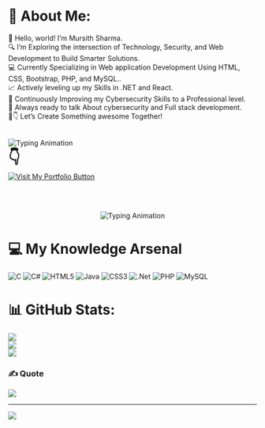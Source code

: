 # 💫 About Me:
👋 Hello, world! I’m Mursith Sharma.<br>🔍 I’m Exploring the intersection of Technology, Security, and Web Development to Build Smarter Solutions.<br>💻 Currently Specializing in Web application Development Using HTML, CSS, Bootstrap, PHP, and MySQL..<br>📈 Actively leveling up my Skills in .NET and React.<br>🎯 Continuously Improving my Cybersecurity Skills to a Professional level.<br>🧠 Always ready to talk About cybersecurity and Full stack development.<br>🚀👇 Let’s Create Something awesome Together!<br><br>

<link href="https://fonts.googleapis.com/css2?family=Fira+Code&display=swap" rel="stylesheet">




<p align="center">
<p align="left" style="margin: 0;">
  <img src="https://readme-typing-svg.demolab.com?font=Fira+Code&size=24&duration=8000&pause=2000&color=00FF00&width=900&lines=Visit+My+Portfolio+👇" alt="Typing Animation" />
</p>
<p align="left" style="font-size: 30px; font-weight: bold; margin: 0;">👇</p>


  <a href="https://mursith-sharma.github.io/My-Portfolio/" target="_blank">
    <img src="https://img.shields.io/badge/GitHub-Visit_My_Portfolio-181717?style=for-the-badge&logo=github&logoColor=white" alt="Visit My Portfolio Button">
  </a>
</p>

<br>
<br>

<p align="center">
  <img src="https://readme-typing-svg.demolab.com?font=Fira+Code&size=22&duration=4000&pause=1000&color=00FF00&center=true&vCenter=true&width=800&lines=Hey+Im+Mursith+Sharma+%F0%9F%91%8B;Cybersecurity+is+my+Battlefield+-+I+Never+lose+%F0%9F%91%A8%E2%80%8D%F0%9F%92%BB;Powering+Complete+Solutions+-+That+is+My+Full+Stack+Way+%F0%9F%92%BB;Move+in+Silence...+Checkmate+%F0%9F%92%80" alt="Typing Animation" />
</p>


# 💻 My Knowledge Arsenal
![C](https://img.shields.io/badge/c-%2300599C.svg?style=for-the-badge&logo=c&logoColor=white) ![C#](https://img.shields.io/badge/c%23-%23239120.svg?style=for-the-badge&logo=csharp&logoColor=white) ![HTML5](https://img.shields.io/badge/html5-%23E34F26.svg?style=for-the-badge&logo=html5&logoColor=white) ![Java](https://img.shields.io/badge/java-%23ED8B00.svg?style=for-the-badge&logo=openjdk&logoColor=white) ![CSS3](https://img.shields.io/badge/css3-%231572B6.svg?style=for-the-badge&logo=css3&logoColor=white) ![.Net](https://img.shields.io/badge/.NET-5C2D91?style=for-the-badge&logo=.net&logoColor=white) ![PHP](https://img.shields.io/badge/php-%23777BB4.svg?style=for-the-badge&logo=php&logoColor=white) ![MySQL](https://img.shields.io/badge/mysql-4479A1.svg?style=for-the-badge&logo=mysql&logoColor=white)
# 📊 GitHub Stats:
![](https://github-readme-stats.vercel.app/api?username=Mursith-Sharma&theme=neon&hide_border=false&include_all_commits=true&count_private=true)<br/>
![](https://nirzak-streak-stats.vercel.app/?user=Mursith-Sharma&theme=neon&hide_border=false)<br/>
![](https://github-readme-stats.vercel.app/api/top-langs/?username=Mursith-Sharma&theme=neon&hide_border=false&include_all_commits=true&count_private=true&layout=compact)

### ✍️ Quote
![](https://quotes-github-readme.vercel.app/api?type=horizontal&theme=radical)

---
[![](https://visitcount.itsvg.in/api?id=Mursith-Sharma&icon=1&color=4)](https://visitcount.itsvg.in)

<!-- Proudly created with GPRM ( https://gprm.itsvg.in ) -->
